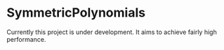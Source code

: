 # SymmetricPolynomials

Currently this project is under development. It aims to achieve fairly high performance.
